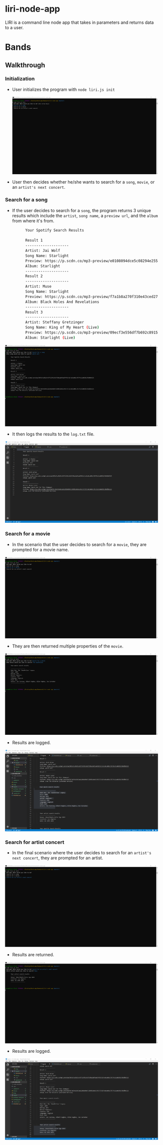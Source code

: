 # liri-node-app
LIRI is a command line node app that takes in parameters and returns data to a user. 

# Bands

## Walkthrough

### Initialization

* User initializes the program with `node liri.js init`

  ![Image of Initialization](https://raw.githubusercontent.com/jeannchung/liri-node-app/master/images/init.png)

* User then decides whether he/she wants to search for a `song`, `movie`, or an `artist's next concert`.

### Search for a song

* If the user decides to search for a `song`, the program returns 3 unique results which include the `artist`, `song name`, a `preview url`, and the `album` from where it's from.

  ```bash
        Your Spotify Search Results

        Result 1
        --------------------
        Artist: Jai Wolf
        Song Name: Starlight
        Preview: https://p.scdn.co/mp3-preview/e0108094dce5c08294e25575cd2fea5c90727c77?cid=e8ca001c7b774c21a083b17d6dbb6525
        Album: Starlight
        --------------------
        Result 2
        --------------------
        Artist: Muse
        Song Name: Starlight
        Preview: https://p.scdn.co/mp3-preview/f7a1b8a270f310e43ced2720c9af5f29f6476b79?cid=e8ca001c7b774c21a083b17d6dbb6525
        Album: Black Holes And Revelations
        --------------------
        Result 3
        --------------------
        Artist: Steffany Gretzinger
        Song Name: King of My Heart (Live)
        Preview: https://p.scdn.co/mp3-preview/09ecf3e556df7b692c8915859e5f9e3db2af25e4?cid=e8ca001c7b774c21a083b17d6dbb6525
        Album: Starlight (Live)
  ```
![Image of result retrieval](https://raw.githubusercontent.com/jeannchung/liri-node-app/master/images/result1.png)

* It then logs the results to the `log.txt` file.

![Image of result logging](https://raw.githubusercontent.com/jeannchung/liri-node-app/master/images/resultlog1.png)

### Search for a movie

* In the scenario that the user decides to search for a `movie`, they are prompted for a movie name.

 ![Image of movie search prompt](https://raw.githubusercontent.com/jeannchung/liri-node-app/master/images/movieprompt.png)

* They are then returned multiple properties of the `movie`.

![Image of movie search results](https://raw.githubusercontent.com/jeannchung/liri-node-app/master/images/movieresults.png)

* Results are logged.

![Image of logging movie search result](https://raw.githubusercontent.com/jeannchung/liri-node-app/master/images/movieresultslog.png)

### Search for artist concert

* In the final scenario where the user decides to search for an `artist's next concert`, they are prompted for an artist.

![Image of artist concert prompt](https://raw.githubusercontent.com/jeannchung/liri-node-app/master/images/concertprompt.png)

* Results are returned.

![Image of artist concert results](https://raw.githubusercontent.com/jeannchung/liri-node-app/master/images/concertresults.png)

* Results are logged.

![Image of logging artist concert results](https://raw.githubusercontent.com/jeannchung/liri-node-app/master/images/concertresultslog.png)
